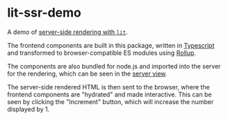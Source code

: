 # lit-ssr-demo

A demo of [server-side rendering with `lit`](https://lit.dev/docs/ssr/overview/).

The frontend components are built in this package,
written in [Typescript](https://www.typescriptlang.org/) and transformed to browser-compatible ES modules using [Rollup](https://rollupjs.org/).

The components are also bundled for node.js and imported into the server for the rendering,
which can be seen in the [server view](../views/LitSsrDemo.js).

The server-side rendered HTML is then sent to the browser, where the frontend components are "hydrated" and made interactive.
This can be seen by clicking the "Increment" button, which will increase the number displayed by 1.
